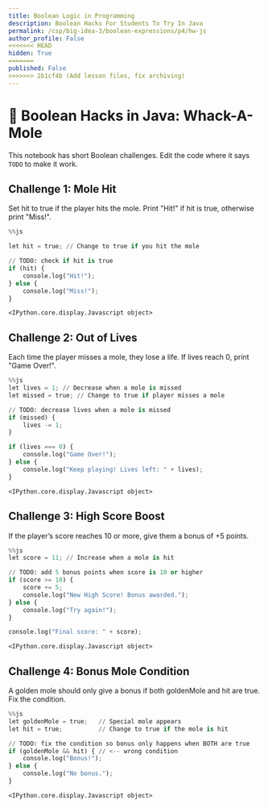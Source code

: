 ```yaml
---
title: Boolean Logic in Programming
description: Boolean Hacks For Students To Try In Java
permalink: /csp/big-idea-3/boolean-expressions/p4/hw-js
author_profile: False
<<<<<<< HEAD
hidden: True
=======
published: False
>>>>>>> 2b1cf4b (Add lesson files, fix archiving)
---
```


# 🔑 Boolean Hacks in Java: Whack-A-Mole 

This notebook has short Boolean challenges. Edit the code where it says `TODO` to make it work.

## Challenge 1: Mole Hit
Set hit to true if the player hits the mole. Print "Hit!" if hit is true, otherwise print "Miss!".


```python
%%js

let hit = true; // Change to true if you hit the mole

// TODO: check if hit is true
if (hit) {
    console.log("Hit!");
} else {
    console.log("Miss!");
}
```


    <IPython.core.display.Javascript object>


## Challenge 2: Out of Lives
Each time the player misses a mole, they lose a life. If lives reach 0, print "Game Over!".


```python
%%js
let lives = 1; // Decrease when a mole is missed
let missed = true; // Change to true if player misses a mole

// TODO: decrease lives when a mole is missed
if (missed) {
    lives -= 1;
}

if (lives === 0) {
    console.log("Game Over!");
} else {
    console.log("Keep playing! Lives left: " + lives);
}
```


    <IPython.core.display.Javascript object>


## Challenge 3: High Score Boost
If the player’s score reaches 10 or more, give them a bonus of +5 points.


```python
%%js
let score = 11; // Increase when a mole is hit

// TODO: add 5 bonus points when score is 10 or higher
if (score >= 10) {
    score += 5;
    console.log("New High Score! Bonus awarded.");
} else {
    console.log("Try again!");
}

console.log("Final score: " + score);
```


    <IPython.core.display.Javascript object>


## Challenge 4: Bonus Mole Condition
A golden mole should only give a bonus if both goldenMole and hit are true. Fix the condition.


```python
%%js
let goldenMole = true;   // Special mole appears
let hit = true;          // Change to true if the mole is hit

// TODO: fix the condition so bonus only happens when BOTH are true
if (goldenMole && hit) { // <-- wrong condition
    console.log("Bonus!");
} else {
    console.log("No bonus.");
}
```


    <IPython.core.display.Javascript object>

